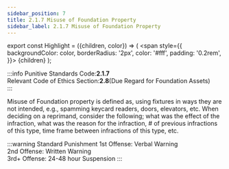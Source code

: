 ```yaml
---
sidebar_position: 7
title: 2.1.7 Misuse of Foundation Property 
sidebar_label: 2.1.7 Misuse of Foundation Property
---
```


export const Highlight = ({children, color}) => (
<span
style={{
      backgroundColor: color,
      borderRadius: '2px',
      color: '#fff',
      padding: '0.2rem',
    }}>
{children}
</span>
);

:::info
Punitive Standards Code:<Highlight color="#E46C07">**2.1.7**</Highlight> <br />
Relevant Code of Ethics Section:<Highlight color="#18A304">**2.8**</Highlight>(Due Regard for Foundation Assets) <br />
:::

Misuse of Foundation property is defined as, using fixtures in ways they are not intended, e.g., spamming keycard readers, doors, elevators, etc. When deciding on a reprimand, consider the following; what was the effect of the infraction, what was the reason for the infraction, # of previous infractions of this type, time frame between infractions of this type, etc.

:::warning Standard Punishment
1st Offense: Verbal Warning <br />
2nd Offense: Written Warning <br />
3rd+ Offense: 24-48 hour Suspension
:::